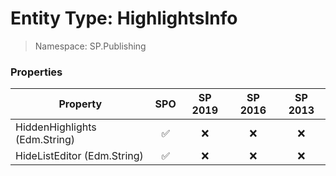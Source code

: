 # Entity Type: HighlightsInfo

> Namespace: SP.Publishing

### Properties

Property | SPO | SP 2019 | SP 2016 | SP 2013
----------|:---:|:-------:|:-------:|:-------:
HiddenHighlights (Edm.String) | ✅ | ❌ | ❌ | ❌
HideListEditor (Edm.String) | ✅ | ❌ | ❌ | ❌